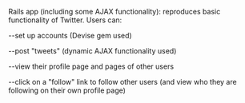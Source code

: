 Rails app (including some AJAX functionality): reproduces basic functionality of Twitter. Users can:

--set up accounts (Devise gem used)

--post "tweets" (dynamic AJAX functionality used)

--view their profile page and pages of other users

--click on a "follow" link to follow other users (and view who they are following on their own profile page)
